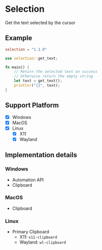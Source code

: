 # Selection

Get the text selected by the cursor

## Example

```toml
selection = "1.1.0"
```

```rust
use selection::get_text;

fn main() {
    // Return the selected text on success
    // Otherwise return the empty string
    let text = get_text();
    println!("{}", text);
}
```

## Support Platform

- [x] Windows
- [x] MacOS
- [x] Linux
  - [x] X11
  - [x] Wayland

## Implementation details

### Windows

- Automation API
- Clipboard

### MacOS

- Clipboard

### Linux

- Primary Clipboard
  - X11: `x11-clipboard`
  - Wayland: `wl-clipboard`
